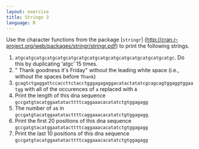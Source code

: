 ```yaml
---
layout: exercise
title: Strings 3
language: R
---
```


Use the character functions from the package [`stringr`] (http://cran.r-project.org/web/packages/stringr/stringr.pdf) to print the following strings.


1.  `atgcatgcatgcatgcatgcatgcatgcatgcatgcatgcatgcatgcatgcatgcatgc`. 
    Do this by duplicating ‘atgc’ 15 times.
2.  "    Thank goodness it's Friday" without the leading white space
    (i.e., without the spaces before `Thank`)
3.  `gcagtctgaggattccaccttctacctgggagagaggacatactatatcgcagcagtggaggtggaatgg`
    with all of the occurences of `a` replaced with `A`
4.  Print the length of this dna sequence `gccgatgtacatggaatatacttttcaggaaacacatatctgtggagagg`
5.  The number of `a`s in `gccgatgtacatggaatatacttttcaggaaacacatatctgtggagagg`.
6.  Print the first 20 positions of this dna sequence `gccgatgtacatggaatatacttttcaggaaacacatatctgtggagagg`
7.  Print the last 10 positions of this dna sequence `gccgatgtacatggaatatacttttcaggaaacacatatctgtggagagg`

